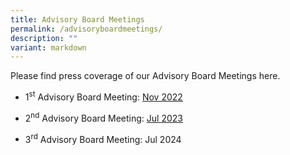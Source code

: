 ```yaml
---
title: Advisory Board Meetings
permalink: /advisoryboardmeetings/
description: ""
variant: markdown
---
```

Please find press coverage of our Advisory Board Meetings here.  


- 1<sup>st</sup> Advisory Board Meeting: [Nov 2022](/adboardmeeting-nov22/)

- 2<sup>nd</sup> Advisory Board Meeting: [Jul 2023](/adboardmeeting-jul23/)

- 3<sup>rd</sup> Advisory Board Meeting: Jul 2024
